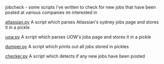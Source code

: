 jobcheck - some scripts i've written to check for new jobs that have been posted at various companies im interested in

[atlassian.py](https://github.com/xelfer/scripts/blob/master/atlassian.py) A script which parses Atlassian's sydney jobs page and stores it in a pickle

[uow.py](https://github.com/xelfer/scripts/blob/master/uow.py) A script which parses UOW's jobs page and stores it in a pickle

[dumper.py](https://github.com/xelfer/scripts/blob/master/uow.py) A script which prints out all jobs stored in pickles

[checker.py](https://github.com/xelfer/scripts/blob/master/uow.py) A script which detects if any new jobs have been posted 
